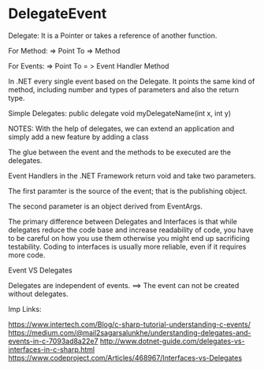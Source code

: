 # DelegateEvent

Delegate: It is a Pointer or takes a reference of another function.

  For Method: => Point To => Method
  
  For Events: => Point To = > Event Handler Method

In .NET every single event based on the Delegate. It points the same kind of method, including number and types of parameters and also the return type.

Simple Delegates:
  public delegate void myDelegateName(int x, int y)
  
NOTES:
With the help of delegates, we can extend an application and simply add a new feature by adding a class

The glue between the event and the methods to be executed are the delegates.

Event Handlers in the .NET Framework return void and take two parameters.

The first paramter is the source of the event; that is the publishing object.

The second parameter is an object derived from EventArgs.

The primary difference between Delegates and Interfaces is that while delegates reduce the code base and increase readability of code, you have to be careful on how you use them otherwise you might end up sacrificing testability. Coding to interfaces is usually more reliable, even if it requires more code.

Event VS Delegates

Delegates are independent of events. ==> The event can not be created without delegates.


  
  
Imp Links:

https://www.intertech.com/Blog/c-sharp-tutorial-understanding-c-events/
https://medium.com/@mail2sagarsalunkhe/understanding-delegates-and-events-in-c-7093ad8a22e7
http://www.dotnet-guide.com/delegates-vs-interfaces-in-c-sharp.html
https://www.codeproject.com/Articles/468967/Interfaces-vs-Delegates
